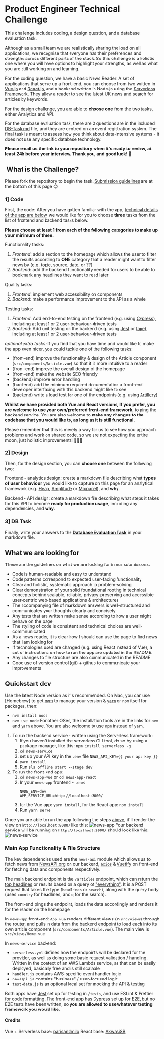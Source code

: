 # Product Engineer Technical Challenge

This challenge includes coding, a design question, and a database evaluation task.

Although as a small team we are realistically sharing the load on all applications, we recognise that everyone has their preferences and strengths across different parts of the stack. So this challenge is a holistic one where you will have options to highlight your strengths, as well as what you are still working on and learning. 

For the coding question, we have a basic News Reader: A set of applications that serve up a front-end, you can choose from two written in [Vue.js](https://vuejs.org/) and [React.js](https://reactjs.org/), and a backend written in Node.js using the [Serverless Framework](https://serverless.com/). They allow a reader to see the latest UK news and search for articles by keywords.

For the design challenge, you are able to **choose one** from the two tasks, either Analytics and API.

For the database evaluation task, there are 3 questions are in the included [DB-Task.md](DB-Task.md) file, and they are centred on an event registration system. The final task is meant to assess how you think about data-intensive systems - it does not use any specific database technology.

**Please email us the link to your repository when it's ready to review, at least 24h before your interview. Thank you, and good luck! 🎉**

##  What is the Challenge?

Please fork the repository to begin the task. [Submission guidelines](#what-we-are-looking-for) are at the bottom of this page 😊

### 1] Code
First, the code: After you have gotten familiar with the app, [technical details of the app are below](#main-app-functionality--file-structure), we would like for you to choose **three** tasks from the list of frontend and backend tasks below. 

**Please choose at least 1 from each of the following categories to make up your minimum of three.**

Functionality tasks:
1. *Frontend*: add a section to the homepage which allows the user to filter the results according to **ONE** category that a reader might want to filter news by (e.g. topic, source, date, or ??) 
2. *Backend*: add the backend functionality needed for users to be able to bookmark any headlines they want to read later

Quality tasks:
1. *Frontend*: implement web accessibility on components
2. *Backend*: make a performance improvement to the API as a whole
   
Testing tasks:
1. *Frontend*: Add end-to-end testing on the frontend (e.g. using [Cypress](https://www.cypress.io/)), including at least 1 or 2 user-behaviour-driven tests
2. *Backend*: Add unit testing on the backend (e.g. using [Jest](https://www.serverless.com/blog/unit-testing-nodejs-serverless-jest/) or [tape](https://www.npmjs.com/package/tape)), including at least 1 or 2 user-behaviour-driven tests

*optional extra tasks:* 
If you find that you have time and would like to make the app even nicer, you could tackle one of the following tasks:
   - (front-end) improve the functionality & design of the Article component (`src/components/Article.vue`) so that it is more intuitive to a reader
   - (front-end) improve the overall design of the homepage
   - (front-end) make the website SEO friendly
   - (backend) improve error handling
   - (backend) add the minimum required documentation a front-end developer interfacing with this backend might like to see
   - (backend) write a load test for one of the endpoints (e.g. using [Artillery](https://artillery.io/docs/guides/overview/welcome.html))
   
**Whilst we have provided both Vue and React versions, If you prefer, you are welcome to use your own/preferred front-end framework**, to ping the backend service. You are also welcome to **make any changes to the codebase that you would like to, as long as it is still functional.** 

Please remember that this is merely a way for us to see how you approach problems and work on shared code, so we are not expecting the entire moon, just holistic improvements! 😬😅😊

### 2] Design
Then, for the design section, you can **choose one** between the following two:

Frontend - analytics design: create a markdown file describing what **types of user behaviour** you would like to capture on this page for an analytical framework (e.g. [Heap](https://docs.heap.io/docs), [Amplitude](https://developers.amplitude.com/docs) or [Mixpanel](https://developer.mixpanel.com/docs)), and **why**.

Backend - API design: create a markdown file describing what steps it takes for this API to become **ready for production usage**, including any dependencies, and **why**.

### 3] DB Task
Finally, write your answers to the **[Database Evaluation Task](DB-Task.md)** in your markdown file.

## What we are looking for

These are the guidelines on what we are looking for in our submissions:
- Code is human-readable and easy to understand
- Code patterns correspond to expected user-facing functionality
- Clear and holistic, systematic approach to problem-solving
- Clear demonstration of your solid foundational rooting in technical concepts behind scalable, reliable, privacy-preserving and accessible user-centric web-based applications & architectures
- The accompanying file of markdown answers is well-structured and communicates your thoughts clearly and concisely
- Any tests that are written make sense according to how a user might behave on the page
- The styling of code is consistent and technical choices are well-commnunicated
- As a news reader, it is clear how I should can use the page to find news that I am looking for
- If technologies used are changed (e.g. using React instead of Vue), a set of instructions on how to run the app are updated in the README.
- Any changes to file structure are also communicated in the README
- Good use of version control (git) + github to communicate your improvements
## Quickstart dev

Use the latest Node version as it's recommended.
On Mac, you can use [Homebrew] to get [nvm](https://github.com/nvm-sh/nvm) to manage your version & [`yarn`](https://classic.yarnpkg.com/en/docs/install/#mac-stable) or `npm` itself for packages, then:
- `nvm install node`
- `nvm use node`
For other OSes, the installation tools are in the links for `nvm` and `yarn` above. You are also welcome to use `npm` instead of `yarn`.

1. To run the backend service - written using the Serverless framework:
   1. If you haven't installed the serverless CLI tool, do so by using a package manager, like this: `npm install serverless -g`
   2. `cd news-service`
   3. set up your API key in the `.env` file `NEWS_API_KEY={{ your api key }}`
   4. `yarn install`
   5. Run `sls offline start --stage dev`
2. To run the front-end app:
   1. `cd news-app-vue` or `cd news-app-react`
   2. In your `news-app` frontend - `.env`:
        ```
        NODE_ENV=dev
        APP_SERVICE_URL=http://localhost:3000/
        ```
   3. for the Vue app: `yarn install`, for the React app: `npm install`
   4. Run `yarn serve`

Once you are able to run the app following the steps [above](#quickstart-dev), it'll render the view on `http://localhost:8080/` like this: ![news-app](news-app.png)
Your backend service will be running on `http://localhost:3000/` should look like this:
![news-service](news-service.png)

###  Main App Functionality & File Structure

The key dependencies used are the [`news-api` module](https://www.npmjs.com/package/newsapi) which allows us to fetch news from [NewsAPI.org](https://newsapi.org/) on our backend, [`axios`](https://www.npmjs.com/package/axios) & [Vuetify](https://vuetifyjs.com/en/) on front-end for fetching data and components respectively.

The main backend endpoint is the `/articles` endpoint, which can return the [top headlines](https://newsapi.org/docs/endpoints/top-headlines) or results based on a query of ["everything"](https://newsapi.org/docs/endpoints/everything). It is a POST request that takes the type (`headlines` or `search`), along with the query body (uses `country` for headlines, and `q` for the search).

The front-end pings the endpoint, loads the data accordingly and renders it for the reader on the homepage.

In `news-app` front-end: `App.vue` renders different views (in `src/views`) through the router, and pulls in data from the backend endpoint to load each into its own article component (`src/components/Article.vue`). The main view is `src/views/Home.vue`

In `news-service` backend: 
- `serverless.yml` defines how the endpoints will be declared for the provider, as well as doing some basic request validation / handling. Written in the context of an AWS Lambda service, as that can be easily deployed, basically free and is still scalable
- `handler.js` contains AWS-specific event handler logic
- `newsapi.js` contains "business" / user-focused logic 
- `test-data.js` is an optional local set for mocking the API & testing

Both apps have [Jest](https://jestjs.io/) set up for testing in `/tests`, and use ESLint & Prettier for code formatting. The front-end app has [Cypress](https://www.cypress.io/) set up for E2E, but no E2E tests have been written, so **you are allowed to use whatever testing framework you would like**.

#### Credits
Vue + Serverless base: [parisandmilo](https://github.com/parisandmilo)
React base: [AkwasiSB](https://github.com/AkwasiSB) 
